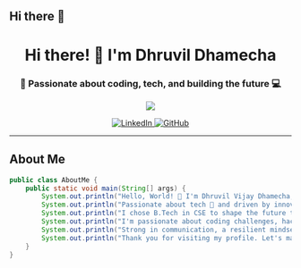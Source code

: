 ## Hi there 👋

<!--
**dhruvil-84/dhruvil-84** is a ✨ _special_ ✨ repository because its `README.md` (this file) appears on your GitHub profile.

Here are some ideas to get you started:

- 🔭 I’m currently working on ...
- 🌱 I’m currently learning ...
- 👯 I’m looking to collaborate on ...
- 🤔 I’m looking for help with ...
- 💬 Ask me about ...
- 📫 How to reach me: ...
- 😄 Pronouns: ...
- ⚡ Fun fact: ...
-->

<h1 align="center">Hi there! 👋 I'm Dhruvil Dhamecha</h1>
<h3 align="center">🚀 Passionate about coding, tech, and building the future 💻</h3>

<p align="center">
  <img src="https://readme-typing-svg.herokuapp.com?color=%2336BCF7&size=22&center=true&vCenter=true&lines=Java+Developer;Python+Enthusiast;Open+Source+Contributor;Full+Stack+Developer" />
</p>

<p align="center">
  <a href="https://www.linkedin.com/in/dhruvil-dhamecha/" target="_blank">
    <img alt="LinkedIn" src="https://img.shields.io/badge/LinkedIn-%230077B5.svg?style=flat-square&logo=linkedin&logoColor=white" />
  </a>
  <a href="https://github.com/dhruvil-84" target="_blank">
    <img alt="GitHub" src="https://img.shields.io/badge/GitHub-%2312100E.svg?style=flat-square&logo=github&logoColor=white" />
  </a>
</p>

---

## About Me
```java
public class AboutMe {
    public static void main(String[] args) {
        System.out.println("Hello, World! 👋 I'm Dhruvil Vijay Dhamecha, a recent grad in Computer Science & Engineering from GSFC University.");
        System.out.println("Passionate about tech 🚀 and driven by innovation.");
        System.out.println("I chose B.Tech in CSE to shape the future through technology 💡.");
        System.out.println("I'm passionate about coding challenges, hackathons, and staying updated with tech advancements 💻.");
        System.out.println("Strong in communication, a resilient mindset, and a collaborative spirit 🤝.");
        System.out.println("Thank you for visiting my profile. Let's make a meaningful impact together 🌐.");
    }
}
